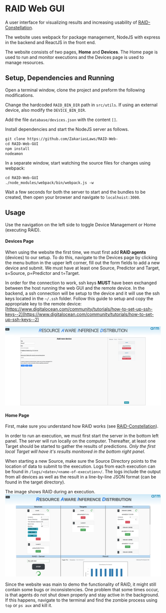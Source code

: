 # RAID Web GUI

A user interface for visualizing results and increasing usability of [RAID-Constellation](https://github.com/ZakariasLaws/RAID-constellation).

The website uses webpack for package management, NodeJS with express in the backend and ReactJS in the front end.

The website consists of two pages, **Home** and **Devices**. The Home page is used to run and monitor executions and 
the Devices page is used to manage resources. 

## Setup, Dependencies and Running
Open a terminal window, clone the project and preform the following modifications.

Change the hardcoded `RAID_BIN_DIR` path in `src/utils`. If using an external device, also modify the `DEVICE_BIN_DIR`.

Add the file `database/devices.json` with the content `[]`.

Install dependencies and start the NodeJS server as follows.

```shell script
git clone https://github.com/ZakariasLaws/RAID-Web-
cd RAID-Web-GUI
npm install
nodeamon
```

In a separate window, start watching the source files for changes using webpack:

```shell script
cd RAID-Web-GUI
./node_modules/webpack/bin/webpack.js -w
```

Wait a few seconds for both the server to start and the bundles to be created, then open your browser and navigate to 
`localhoist:3000`.

## Usage
Use the navigation on the left side to toggle Device Management or Home (executing RAID). 

#### Devices Page
When using the website the first time, we must first add 
__RAID agents__ (devices) to our setup. To do this, navigate to the Devices page by clicking the menu button in the 
upper left corner, fill out the form fields to add a new device and submit. We must have at least one Source, 
Predictor and Target, s=Source, p=Predictor and t=Target.

In order for the connection to work, ssh keys **MUST** have been exchanged between
the host running the web GUI and the remote device. In the backend, a ssh connection will be setup to the device and it
will use the ssh keys located in the `~/.ssh` folder. Follow this guide to setup and copy the appropriate key to the 
remote device: [https://www.digitalocean.com/community/tutorials/how-to-set-up-ssh-keys--2](https://www.digitalocean.com/community/tutorials/how-to-set-up-ssh-keys--2)

![Image of Devices page](public/images/devicesPage.png)

#### Home Page
First, make sure you understand how RAID works (see [RAID-Constellation](https://github.com/ZakariasLaws/RAID-constellation)).

In order to run an execution, we must first start the server in the bottom left panel. The server will run locally on
the computer. Thereafter, at least one Target should be started to gather the results of predictions. *Only the first 
local Target will have it's results monitored in the bottom right panel*.

When starting a new Source, make sure the Source Directory points to the location of data to submit to the execution. 
Logs from each execution can be found in `/logs/<date>/<name-of-execution>/`. The logs include the output from all
devices as well as the result in a line-by-line JSON format (can be found in the target directory).

The image shows RAID during an execution.
![Image of Home page](public/images/mainPageWebsite.png)

Since the website was main to demo the functionality of RAID, it might still contain some bugs or inconsistencies. 
One problem that some times occur, is that agents do not shut down properly and stay active in the background. If this
happens, navigate to the terminal and find the zombie process using `top` or `ps aux` and kill it.
